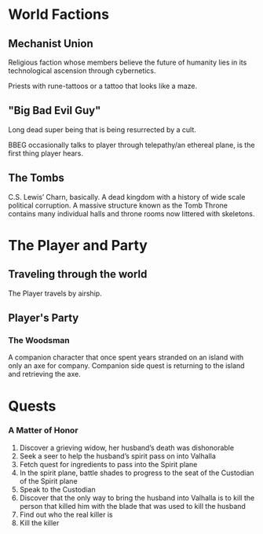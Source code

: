 # World Factions

## Mechanist Union
Religious faction whose members believe the future of humanity lies in its technological ascension through cybernetics.

Priests with rune-tattoos or a tattoo that looks like a maze.

## "Big Bad Evil Guy"
Long dead super being that is being resurrected by a cult.

BBEG occasionally talks to player through telepathy/an ethereal plane, is the first thing player hears.

## The Tombs
C.S. Lewis’ Charn, basically.
A dead kingdom with a history of wide scale political corruption. A massive structure known as the Tomb Throne contains many individual halls and throne rooms now littered with skeletons.

# The Player and Party

## Traveling through the world
The Player travels by airship.

## Player's Party
### The Woodsman
A companion character that once spent years stranded on an island with only an axe for company. Companion side quest is returning to the island and retrieving the axe.

# Quests

### A Matter of Honor
1. Discover a grieving widow, her husband’s death was dishonorable
2. Seek a seer to help the husband’s spirit pass on into Valhalla
3. Fetch quest for ingredients to pass into the Spirit plane
4. In the spirit plane, battle shades to progress to the seat of the Custodian of the Spirit plane
5. Speak to the Custodian
6. Discover that the only way to bring the husband into Valhalla is to kill the person that killed him with the blade that was used to kill the husband
7. Find out who the real killer is
8. Kill the killer